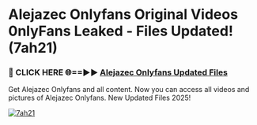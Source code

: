 # Alejazec Onlyfans Original Videos 0nlyFans Leaked - Files Updated! (7ah21)

<h3>🔴 CLICK HERE 🌐==►► <a href="https://tinyurl.com/2m67pmp6" rel="nofollow">Alejazec Onlyfans Updated Files</a></h3>

Get Alejazec Onlyfans and all content. Now you can access all videos and pictures of Alejazec Onlyfans. New Updated Files 2025!

[![7ah21](https://i.imgur.com/H4QAA4z.gif)](https://tinyurl.com/2m67pmp6)